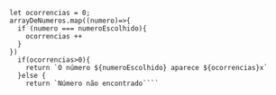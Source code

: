 ```function contaOcorrencias(arrayDeNumeros, numeroEscolhido) {
let ocorrencias = 0;
arrayDeNumeros.map((numero)=>{
  if (numero === numeroEscolhido){
    ocorrencias ++
  }
})
  if(ocorrencias>0){
    return `O número ${numeroEscolhido} aparece ${ocorrencias}x`
  }else {
    return `Número não encontrado````